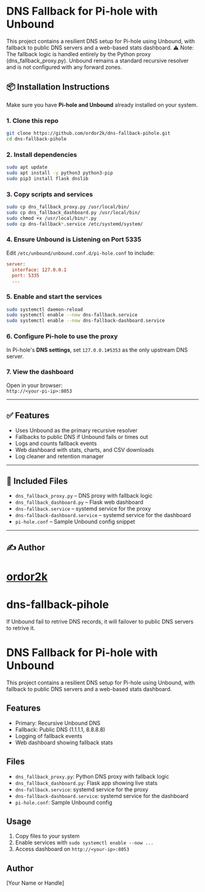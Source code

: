 
# DNS Fallback for Pi-hole with Unbound

This project contains a resilient DNS setup for Pi-hole using Unbound, with fallback to public DNS servers and a web-based stats dashboard.
⚠️ Note: The fallback logic is handled entirely by the Python proxy (dns_fallback_proxy.py). Unbound remains a standard recursive resolver and is not configured with any forward zones.

## 📦 Installation Instructions

Make sure you have **Pi-hole and Unbound** already installed on your system.

### 1. Clone this repo

```bash
git clone https://github.com/ordor2k/dns-fallback-pihole.git
cd dns-fallback-pihole
```

### 2. Install dependencies

```bash
sudo apt update
sudo apt install -y python3 python3-pip
sudo pip3 install flask dnslib
```

### 3. Copy scripts and services

```bash
sudo cp dns_fallback_proxy.py /usr/local/bin/
sudo cp dns_fallback_dashboard.py /usr/local/bin/
sudo chmod +x /usr/local/bin/*.py
sudo cp dns-fallback*.service /etc/systemd/system/
```

### 4. Ensure Unbound is Listening on Port 5335

Edit `/etc/unbound/unbound.conf.d/pi-hole.conf` to include:

```ini
server:
  interface: 127.0.0.1
  port: 5335
  ...
```

### 5. Enable and start the services

```bash
sudo systemctl daemon-reload
sudo systemctl enable --now dns-fallback.service
sudo systemctl enable --now dns-fallback-dashboard.service
```

### 6. Configure Pi-hole to use the proxy

In Pi-hole's **DNS settings**, set `127.0.0.1#5353` as the only upstream DNS server.

### 7. View the dashboard

Open in your browser:  
`http://<your-pi-ip>:8053`

---

## ✅ Features

- Uses Unbound as the primary recursive resolver
- Fallbacks to public DNS if Unbound fails or times out
- Logs and counts fallback events
- Web dashboard with stats, charts, and CSV downloads
- Log cleaner and retention manager

---

## 📁 Included Files

- `dns_fallback_proxy.py` – DNS proxy with fallback logic
- `dns_fallback_dashboard.py` – Flask web dashboard
- `dns-fallback.service` – systemd service for the proxy
- `dns-fallback-dashboard.service` – systemd service for the dashboard
- `pi-hole.conf` – Sample Unbound config snippet

---

## ✍️ Author

[ordor2k](https://github.com/ordor2k)
=======
# dns-fallback-pihole
If Unbound fail to retrive DNS records, it will failover to public DNS servers to retrive it.

# DNS Fallback for Pi-hole with Unbound

This project contains a resilient DNS setup for Pi-hole using Unbound, with fallback to public DNS servers and a web-based stats dashboard.

## Features
- Primary: Recursive Unbound DNS
- Fallback: Public DNS (1.1.1.1, 8.8.8.8)
- Logging of fallback events
- Web dashboard showing fallback stats

## Files
- `dns_fallback_proxy.py`: Python DNS proxy with fallback logic
- `dns_fallback_dashboard.py`: Flask app showing live stats
- `dns-fallback.service`: systemd service for the proxy
- `dns-fallback-dashboard.service`: systemd service for the dashboard
- `pi-hole.conf`: Sample Unbound config

## Usage
1. Copy files to your system
2. Enable services with `sudo systemctl enable --now ...`
3. Access dashboard on `http://<your-ip>:8053`

## Author
[Your Name or Handle]